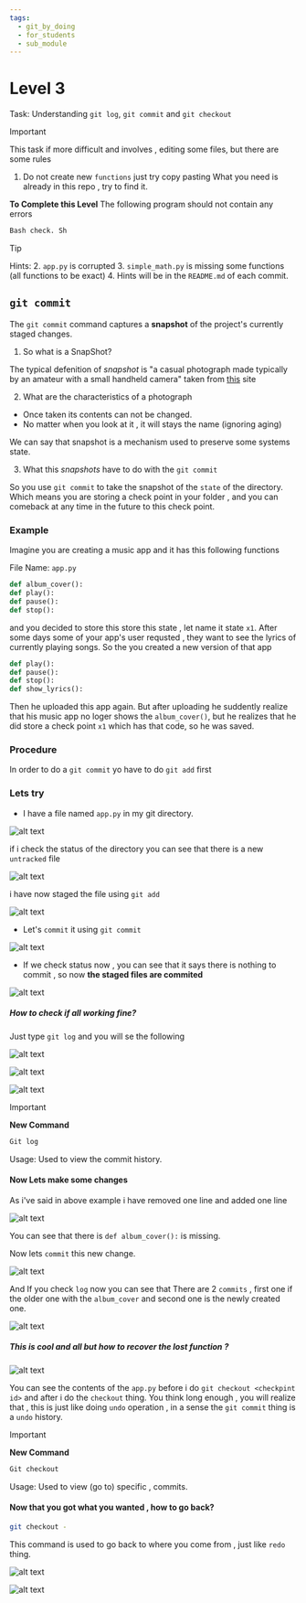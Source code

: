 ```yaml
---
tags:
  - git_by_doing
  - for_students
  - sub_module
---
```

# Level 3

Task: Understanding `git log`, `git commit` and `git checkout`


>[!IMPORTANT] 
> This task if more difficult and involves , editing some files, but there are some rules 
>1. Do not create new `functions` just try copy pasting
> What you need is already in this repo , try to find it.
> 
> **To Complete this Level**
>The following program should not contain any errors 
>```bash
>Bash check. Sh
>```

>[!TIP]
> Hints: 
> 2. `app.py` is corrupted 
> 3. `simple_math.py` is missing some functions (all functions to be exact)
> 4. Hints will be in the `README.md` of each commit.





## `git commit`
The `git commit` command captures a **snapshot** of the project's currently staged changes.

1. So what is a SnapShot?

The typical defenition of *snapshot* is "a casual photograph made typically by an amateur with a small handheld camera" taken from [this](https://www.merriam-webster.com/dictionary/snapshot) site

2. What are the characteristics of a photograph
- Once taken its contents can not be changed.
- No matter when you look at it , it will stays the name (ignoring aging)

We can say that snapshot is a mechanism used to preserve some systems state.

  

3. What this *snapshots* have to do with the `git commit`

So you use `git commit` to take the snapshot of the `state` of the directory. Which means you are storing a check point in your folder , and you can comeback at any time in the future to this check point.

### Example

Imagine you are creating a music app and it has this following functions

File Name: `app.py`
```python
def album_cover():
def play():
def pause():
def stop():
```

and you decided to store this store this state , let name it state `x1`.
After some days some of your app's user requsted , they want to see the lyrics of currently playing songs. So the you created a new version of that app

```python
def play():
def pause():
def stop():
def show_lyrics():
```

Then he uploaded this app again. But after uploading he suddently realize that his music app no loger shows the `album_cover()`, but he realizes that he did store a check point `x1` which has that code, so he was saved.

### Procedure

In order to do a `git commit` yo have to do `git add` first

### Lets try
- I have a file named `app.py` in my git directory.

![alt text](imgs_for_3/image-1.png)

if i check the status of the directory you can see that there is a new `untracked` file

![alt text](imgs_for_3/image-2.png)

i have now staged the file using `git add`

![alt text](imgs/image-3.png)

- Let's `commit` it using `git commit`

![alt text](imgs_for_3/image-4.png)

- If we check status now , you can see that it says there is nothing to commit , so now **the staged files are commited**

![alt text](imgs_for_3/image-5.png)


##### How to check if all working fine?

Just type `git log` and you will se the following


![alt text](imgs_for_3/image-7.png)

![alt text](imgs_for_3/image-6.png)


![alt text](imgs_for_3/image-8.png)

>[!IMPORTANT]
> **New Command**
> ```bash
> Git log
> ```
> Usage: Used to view the commit history.

#### Now Lets make some changes

As i've said in above example i have removed one line and added one line

![alt text](imgs_for_3/image-9.png)

You can see that there is `def album_cover():` is missing.

Now lets `commit` this new change.

![alt text](imgs/image-10.png)

And If you check `log` now you can see that There are 2 `commits` , first one if the older one with the `album_cover` and second one is the newly created one.

![alt text](imgs/image-11.png)


##### This is cool and all but how to recover the lost function ?

![alt text](imgs/image-12.png)

You can see the contents of the `app.py` before i do `git checkout <checkpint id>` and after i do the `checkout` thing. You think long enough , you will realize that , this is just like doing `undo` operation , in a sense the `git commit` thing is a `undo` history.

>[!IMPORTANT]
> **New Command**
> ```bash
> Git checkout
> ```
> Usage: Used to view (go to) specific , commits.

#### Now that you got what you wanted , how to go back?


```bash
git checkout -
```
This command is used to go back to where you come from , just like `redo` thing.

![alt text](imgs/image-13.png)

![alt text](imgs/image-14.png)